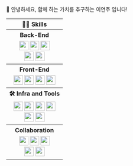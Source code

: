 <!-- Header -->





<!-- Body -->

🙇 안녕하세요, 함께 하는 가치를 추구하는 이연주 입니다!

 <table align="center">                      <!-- 기술스텍 테이블 -->
  
  <!--백엔드-->
  
  <tr>
   <th>🧑‍💻 Skills</th>
  </tr>
  
  <tr>
   <th> Back-End </th>
  </tr>
  
  <tr>
    <td align="center">
     <img src="https://img.shields.io/badge/Java-f3b348?style=flat-square&logo=&logoColor=white" height=25px />
     <img src="https://img.shields.io/badge/SpringBoot-6DB33F?style=flat-square&logo=SpringBoot&logoColor=white" height=25px />
     <img src="https://img.shields.io/badge/Spring Security-6DB33F?style=flat-square&logo=Spring Security&logoColor=white" height=25px />
     <br/>
     <img src="https://img.shields.io/badge/JWT-97979A?style=flat-square&logo=&logoColor=white" height=25px />
     <img src="https://img.shields.io/badge/redis-%23DD0031.svg?style=for-the-badge&logo=redis&logoColor=white" height=25px />
        </td>

  </tr>

  
  <!--프론트엔드-->
  <tr>       
   <th >
    Front-End
   </th>
  </tr>
  <tr>
    <td align="center">
     <img src="https://img.shields.io/badge/JavaScript-F7DF1E?style=flat-square&logo=JavaScript&logoColor=white" height=25px />
     <img src="https://img.shields.io/badge/HTML-E34F26?style=flat-square&logo=HTML5&logoColor=white" height=25px />
     <img src="https://img.shields.io/badge/CSS3-1572B6?style=flat-square&logo=CSS3&logoColor=white" height=25px />
     <img src="https://img.shields.io/badge/Bootstrap-7952B3?style=flat-square&logo=Bootstrap&logoColor=white" height=25px />
   </td>
  </tr>

<!-- 인프라 & 툴-->
<tr>
   <th>🛠️ Infra and Tools</th>
</tr>
  <tr>
   <td align="center">
     <img src="https://img.shields.io/badge/aws-232F3E.svg?&style=for-the-badge&logo=amazonaws&logoColor=white" height=25px />
     <img src="https://img.shields.io/badge/Docker-2496ED?style=flat-square&logo=Docker&logoColor=white" height=25px />
     <img src="https://img.shields.io/badge/git-F05032.svg?&style=for-the-badge&logo=git&logoColor=white" height=25px>
     <img src="https://img.shields.io/badge/vscode-007ACC.svg?&style=for-the-badge&logo=visualstudiocode&logoColor=white" height=25px>
    <br/>
    <img src="https://img.shields.io/badge/eclipse-2C2255.svg?&style=for-the-badge&logo=eclipseide&logoColor=white" height=25px>
     <img src="https://img.shields.io/badge/IntelliJ-000000?style=flat-square&logo=intellijidea&logoColor=white" height=25px />
   </td>
  </tr>
  
  <!--협업-->  
  <tr>
   <th>
    Collaboration
   </th>
  </tr>
  <tr>
   <td align="center">
     <img src="https://img.shields.io/badge/GitHub-181717?style=flat-square&logo=GitHub&logoColor=white" height=25px />
     <img src="https://img.shields.io/badge/Postman-FF6C37?style=flat-square&logo=Postman&logoColor=white" height=25px />
     <img src="https://img.shields.io/badge/Slack-4A154B?style=flat-square&logo=Slack&logoColor=white" height=25px />
    <br/>
     <img src="https://img.shields.io/badge/Discord-5865F2?style=flat-square&logo=Discord&logoColor=white" height=25px />
     <img src="https://img.shields.io/badge/Notion-000000?style=flat-square&logo=Notion&logoColor=white" height=25px />
    </td>
  </tr>
</table>

</br>



